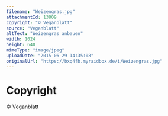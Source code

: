 ```yaml
---
filename: "Weizengras.jpg"
attachmentId: 13809
copyright: "© Veganblatt"
source: "Veganblatt"
altText: "Weizengras anbauen"
width: 1024
height: 640
mimeType: "image/jpeg"
uploadDate: "2015-06-29 14:35:08"
originalUrl: "https://bxq4fb.myraidbox.de/i/Weizengras.jpg"
---
```


# Copyright

© Veganblatt
